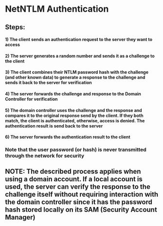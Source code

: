 # NetNTLM Authentication

## Steps:

#### 1) The client sends an authentication request to the server they want to access

#### 2) The server generates a random number and sends it as a challenge to the client

#### 3) The client combines their NTLM password hash with the challenge (and other known data) to generate a response to the challenge and sends it back to the server for verification

#### 4) The server forwards the challenge and response to the Domain Controller for verification

#### 5) The domain controller uses the challenge and the response and compares it to the original response send by the client. If they both match, the client is authenticated, otherwise, access is denied. The authentication result is send back to the server

#### 6) The server forwards the authentication result to the client

### Note that the user password (or hash) is never transmitted through the network for security

## NOTE: The described process applies when using a domain account. If a local account is used, the server can verify the response to the challenge itself without requiring interaction with the domain controller since it has the password hash stored locally on its SAM (Security Account Manager)
